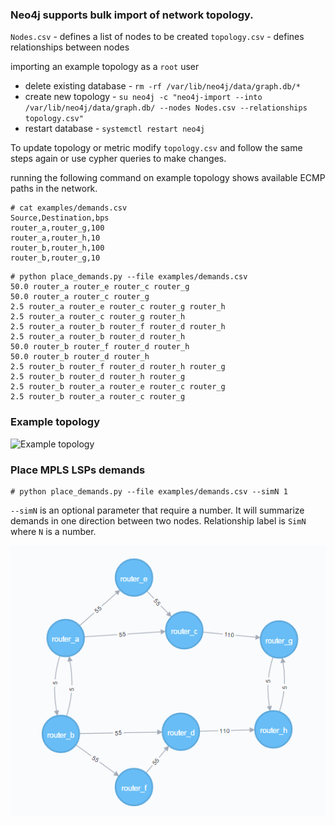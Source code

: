 ### Neo4j supports bulk import of network topology.

`Nodes.csv` - defines a list of nodes to be created
`topology.csv` - defines relationships between nodes

importing an example topology as a `root` user

* delete existing database - `rm -rf /var/lib/neo4j/data/graph.db/*`
* create new topology - `su neo4j -c "neo4j-import --into /var/lib/neo4j/data/graph.db/ --nodes Nodes.csv --relationships topology.csv"`
* restart database - `systemctl restart neo4j`

To update topology or metric modify `topology.csv` and follow the same steps again or use cypher queries to make changes.


running the following command on example topology shows available ECMP paths in the network.

```
# cat examples/demands.csv
Source,Destination,bps
router_a,router_g,100
router_a,router_h,10
router_b,router_h,100
router_b,router_g,10
```

```
# python place_demands.py --file examples/demands.csv
50.0 router_a router_e router_c router_g
50.0 router_a router_c router_g
2.5 router_a router_e router_c router_g router_h
2.5 router_a router_c router_g router_h
2.5 router_a router_b router_f router_d router_h
2.5 router_a router_b router_d router_h
50.0 router_b router_f router_d router_h
50.0 router_b router_d router_h
2.5 router_b router_f router_d router_h router_g
2.5 router_b router_d router_h router_g
2.5 router_b router_a router_e router_c router_g
2.5 router_b router_a router_c router_g
```

### Example topology

![Example topology](example-topology.png)

### Place MPLS LSPs demands

```
# python place_demands.py --file examples/demands.csv --simN 1
```

`--simN` is an optional parameter that require a number. 
It will summarize demands in one direction between two nodes.
Relationship label is `SimN` where `N` is a number.

![Placed demands](placed-demands.png)
